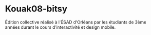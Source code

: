 # Kouak08-bitsy
Édition collective réalisé à l'ÉSAD d'Orléans par les étudiants de 3ème années durant le cours d'interactivité et design mobile.
